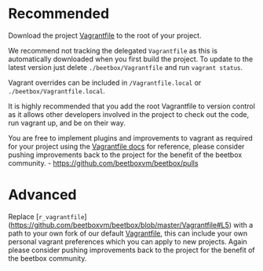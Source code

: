 # Recommended

Download the project [Vagrantfile](https://raw.githubusercontent.com/beetboxvm/beetbox/master/Vagrantfile) to the root of your project.

We recommend not tracking the delegated `Vagrantfile` as this is automatically downloaded when you first build the project.
To update to the latest version just delete `./beetbox/Vagrantfile` and run `vagrant status`. 

Vagrant overrides can be included in `/Vagrantfile.local` or `./beetbox/Vagrantfile.local`.

It is highly recommended that you add the root Vagrantfile to version control as it allows other developers involved in the project to check out the code, run vagrant up, and be on their way.

You are free to implement plugins and improvements to vagrant as required for your project using the [Vagrantfile docs](https://www.vagrantup.com/docs/vagrantfile/) for reference, please consider pushing improvements back to the project for the benefit of the beetbox community. - https://github.com/beetboxvm/beetbox/pulls

# Advanced

Replace [`r_vagrantfile`] (https://github.com/beetboxvm/beetbox/blob/master/Vagrantfile#L5) with a path to your own fork of our default [Vagrantfile](https://raw.githubusercontent.com/beetboxvm/beetbox/master/.beetbox/Vagrantfile), this can include your own personal vagrant preferences which you can apply to new projects. 
Again please consider pushing improvements back to the project for the benefit of the beetbox community.
